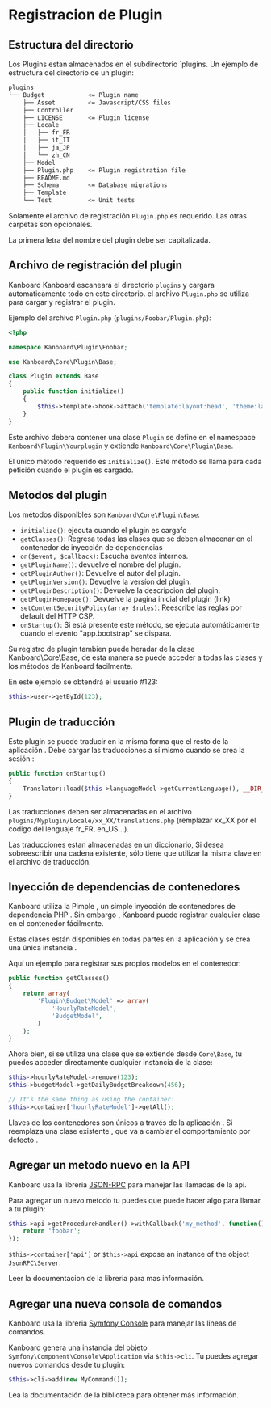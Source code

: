 Registracion de Plugin 
======================

Estructura del directorio
--------------------------

Los Plugins  estan almacenados en el subdirectorio `plugins. Un ejemplo de estructura del directorio de un plugin:

```bash
plugins
└── Budget            <= Plugin name
    ├── Asset         <= Javascript/CSS files
    ├── Controller
    ├── LICENSE       <= Plugin license
    ├── Locale
    │   ├── fr_FR
    │   ├── it_IT
    │   ├── ja_JP
    │   └── zh_CN
    ├── Model
    ├── Plugin.php    <= Plugin registration file
    ├── README.md
    ├── Schema        <= Database migrations
    ├── Template
    └── Test          <= Unit tests
```

Solamente el archivo de registración `Plugin.php` es requerido. Las otras carpetas son opcionales.

La primera letra del nombre del plugin debe ser capitalizada.

Archivo de registración del plugin
----------------------------------

Kanboard Kanboard escaneará el directorio `plugins` y cargara automaticamente todo en este directorio. el archivo `Plugin.php` se utiliza para cargar y registrar el plugin.

Ejemplo del archivo `Plugin.php` (`plugins/Foobar/Plugin.php`):

```php
<?php

namespace Kanboard\Plugin\Foobar;

use Kanboard\Core\Plugin\Base;

class Plugin extends Base
{
    public function initialize()
    {
        $this->template->hook->attach('template:layout:head', 'theme:layout/head');
    }
}
```

Este archivo debera contener una clase `Plugin` se define en el namespace `Kanboard\Plugin\Yourplugin` y extiende `Kanboard\Core\Plugin\Base`.

El único método requerido es  `initialize()`. Este método se llama para cada petición cuando el plugin es cargado.

Metodos del plugin
--------------

Los métodos disponibles son `Kanboard\Core\Plugin\Base`:

- `initialize()`: ejecuta cuando el plugin es cargafo
- `getClasses()`: Regresa todas las clases que se deben almacenar en el contenedor de inyección de dependencias
- `on($event, $callback)`: Escucha eventos internos.
- `getPluginName()`: devuelve el nombre del plugin.
- `getPluginAuthor()`: Devuelve el autor del plugin.
- `getPluginVersion()`: Devuelve la versíon del plugin.
- `getPluginDescription()`: Devuelve la descripcion del plugin.
- `getPluginHomepage()`: Devuelve la pagina inicial del plugin (link)
- `setContentSecurityPolicy(array $rules)`: Reescribe las reglas por default del HTTP CSP.
- `onStartup()`: Si está presente este método, se ejecuta automáticamente cuando el evento "app.bootstrap" se dispara.

Su registro de plugin tambien puede heradar de la clase Kanboard\Core\Base, de esta manera se puede acceder a todas las clases y los métodos de Kanboard facilmente.

En este ejemplo se obtendrá el usuario #123:

```php
$this->user->getById(123);
```

Plugin de traducción 
-------------------

Este plugin se puede traducir en la misma forma que el resto de la aplicación . Debe cargar las traducciones a sí mismo cuando se crea la sesión :

```php
public function onStartup()
{
    Translator::load($this->languageModel->getCurrentLanguage(), __DIR__.'/Locale');
}
```

Las traducciones deben ser almacenadas en el archivo `plugins/Myplugin/Locale/xx_XX/translations.php` (remplazar xx_XX por el codigo del lenguaje fr_FR, en_US...).

Las traducciones estan almacenadas en un diccionario, Si desea sobreescribir una cadena existente, sólo tiene que utilizar la misma clave en el archivo de traducción.

Inyección de dependencias de contenedores
------------------------------
Kanboard utiliza la Pimple , un simple inyección de contenedores de dependencia PHP . Sin embargo , Kanboard puede registrar cualquier clase en el contenedor fácilmente.

Estas clases están disponibles en todas partes en la aplicación y se crea una única instancia .

Aquí un ejemplo para registrar sus propios modelos en el contenedor:

```php
public function getClasses()
{
    return array(
        'Plugin\Budget\Model' => array(
            'HourlyRateModel',
            'BudgetModel',
        )
    );
}
```

Ahora bien, si se utiliza una clase que se extiende desde `Core\Base`, tu puedes acceder directamente cualquier instancia de la clase:

```php
$this->hourlyRateModel->remove(123);
$this->budgetModel->getDailyBudgetBreakdown(456);

// It's the same thing as using the container:
$this->container['hourlyRateModel']->getAll();
```

Llaves de los contenedores son únicos a través de la aplicación . Si reemplaza una clase existente , que va a cambiar el comportamiento por defecto .

Agregar un metodo nuevo en la API
---------------------------------

Kanboard usa la libreria [JSON-RPC](https://github.com/fguillot/JsonRPC) para manejar las llamadas de la api.

Para agregar un nuevo metodo tu puedes que puede hacer algo para llamar a tu plugin:

```php
$this->api->getProcedureHandler()->withCallback('my_method', function() {
    return 'foobar';
});
```

`$this->container['api']` or `$this->api` expose an instance of the object `JsonRPC\Server`.

Leer la documentacion de la libreria para mas información.

Agregar una nueva consola de comandos
--------------------------------------

Kanboard usa la libreria [Symfony Console](http://symfony.com/doc/current/components/console/introduction.html) para manejar las lineas de comandos.

Kanboard genera una instancia del objeto `Symfony\Component\Console\Application` via `$this->cli`. 
Tu puedes agregar nuevos comandos desde tu plugin:

```php
$this->cli->add(new MyCommand());
```

Lea la documentación de la biblioteca para obtener más información.
